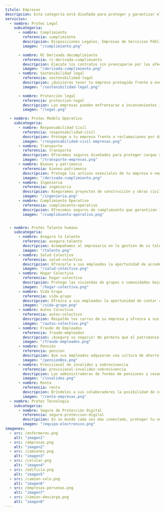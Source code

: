 ```yaml
---
titulo: Empresas
descripcion: Esta categoría está diseñada para proteger y garantizar el bienestar individual y familiar ante imprevistos que puedan afectar tu salud, seguridad o futuro financiero.
servicios:
  - nombre: Protec Legal
    subcategoria:
      - nombre: Cumplimiento
        referencia: cumplimiento
        descripcion: Disposiciones Legales, Empresas de Servicios Públicos Domiciliarios, Entidades Estatales, Entidades públicas con Régimen Privado de Contratación, Grandes Beneficiarios, Particulares, Caución Judicial
        imagen: "/cumplimiento.png"

      - nombre: RC Derivada decumplimiento
        referencia: rc-derivada-cumplimiento
        descripcion: Ejecute los contratos sin preocuparse por las afectaciones que puede generarles a ​terceros durante el proceso. En Protec Seguros lo respaldamos con nuestra experiencia.​​​
        imagen: "/derivada-cumplimiento.png"
      - nombre: Sostenibilidad legal
        referencia: sostenibilidad-legal
        descripcion: ¿Quisieras tener tu empresa protegida frente a eventuales riesgos en materia legal? Descubre cómo te podemos acompañar.
        imagen: "/sostenibilidad-legal.png"

      - nombre: Protección legal
        referencia: proteccion-legal
        descripcion: Las empresas pueden enfrentarse a inconvenientes jurídicos con clientes, empleados, proveedores o el Estado; en estos casos es importante contar con un acompañamiento especializado.​​​​​
        imagen: "/legal.png"

  - nombre: Protec Modelo Operativo
    subcategoria:
      - nombre: Responsabilidad Civil
        referencia: responsabilidad-civil
        descripcion: Protege a tu empresa frente a reclamaciones por daños a terceros. Nuestras pólizas de responsabilidad civil cubren incidentes que puedan afectar a personas o propiedades durante la operación de tu negocio, reduciendo riesgos financieros y legales.
        imagen: "/responsabilidad-civil-empresas.png"
      - nombre: Transporte
        referencia: transporte
        descripcion: Ofrecemos seguros diseñados para proteger cargas y mercancías en tránsito, ya sea por vía terrestre, marítima o aérea. Nuestro servicio garantiza la cobertura ante daños, pérdidas o robos, minimizando riesgos y asegurando que tu negocio siga operando sin interrupciones.
        imagen: "/transporte-empresas.png"
      - nombre: Bienes y patrimonio
        referencia: bienes-patrimonio
        descripcion: Protege los activos esenciales de tu empresa o negocio con nuestras pólizas personalizadas. Aseguramos tus instalaciones, equipos y propiedades ante riesgos como incendios, robos o desastres naturales, para que puedas enfocarte en crecer sin preocupaciones.
        imagen: "/derivada-cumplimiento.png"
      - nombre: Ingenieria
        referencia: ingenieria
        descripcion: Aseguramos proyectos de construcción y obras civiles en todas sus fases. Nuestras coberturas incluyen desde riesgos durante la construcción hasta equipos de maquinaria, garantizando la protección necesaria para evitar pérdidas económicas imprevistas.
        imagen: "/ingenieria.png"
      - nombre: Cumplimiento Operativo
        referencia: cumplimiento-operativo
        descripcion: Ofrecemos seguros de cumplimiento que garantizan la ejecución de contratos públicos y privados. Cubrimos posibles incumplimientos por parte de contratistas o proveedores, brindando tranquilidad tanto a las empresas contratantes como a las contratadas.
        imagen: "/cumplimiento-operativo.png"


  - nombre: Protec Talento humano
    subcategoria:
      - nombre: Asegura tu talento
        referencia: asegura-talento
        descripcion: Acompañamos al empresario en la gestión de su talento humano y le damos acceso a servicios que apalancan la productividad de su negocio y el bienestar de sus empleados.
        imagen: "/talento.png"
      - nombre: Salud Colectiva
        referencia: salud-colectiva
        descripcion: Ofrecerle a sus empleados la oportunidad de acceder a un seguro de salud complementario al Plan Obligatorio, es un beneficio más que puede incluir en su empresa, al darles la posibilidad ​de contar con servicios de alta calidad a un mejor precio.​
        imagen: "/salud-colectiva.png"
      - nombre: Hogar Colectiva
        referencia: hogar-colectiva
        descripcion: Protege las viviendas de grupos o comunidades bajo una misma póliza, brindando cobertura integral para inmuebles y bienes ante imprevistos como daños, robos o desastres, asegurando la tranquilidad de todos los miembros.
        imagen: "/hogar-colectiva.png"
      - nombre: Vida Grupo
        referencia: vida-grupo
        descripcion: Ofrezca a sus empleados la oportunidad de contar con un seguro de vida que les permita tener bienestar y tranquilidad.
        imagen: "/vida-grupo.png"
      - nombre: Autos Colectivo
        referencia: autos-colectivo
        descripcion: Respalde los carros de su empresa y ofrezca a sus empleados la oportunidad de contar con un seguro de autos de alta calidad que lo acompañe en sus recorridos.
        imagen: "/autos-colectiva.png"
      - nombre: Fraude de Empleados
        referencia: fraude-empleados
        descripcion: ¡Asegure su negocio! ​​No permita que el patrimonio de su empresa se vea afectado por acciones mal intencionadas de sus empleados. ​​​​​
        imagen: "/fraude-empleados.png"
      - nombre: Pensión
        referencia: pension
        descripcion: Que sus empleados adquieran una cultura de ahorro y aseguren los ingresos que complementarán su pensión, está en sus manos, gracias al Seguro de​ Pensión que ofrece Protec Seguros.
        imagen: "/pensionDos.png"
      - nombre: Previsional de invalidez y sobrevivencia
        referencia: previsional-invalidez-sobrevivencia
        descripcion: Las administradoras de fondos de pensiones y cesantías (AFP) requieren respaldo para financiar el pago de la pensión de un afiliado cuando muera o quede inválido.
        imagen: "/invalidez.png"
      - nombre: Renta
        referencia: renta
        descripcion: Bríndeles a sus colaboradores la posibilidad de contar con una suma de dinero mensual desde el momento en que se pensionen (de acuerdo con las condiciones que elijan o les apliquen) para que, pase lo que pase, siempre vivan con la certeza de bienestar para ellos y sus familias.​​
        imagen: "/renta-empresas.png"
  - nombre: Protec Tecnología
    subcategoria:
      - nombre: Seguro de Protección Digital
        referencia: seguro-proteccion-digital
        descripcion: En un mundo cada vez más conectado, proteger tu negocio de acciones maliciosas de ciberdelincuentes es fundamental para que no ponga en riesgo su patrimonio y sus actividades se lleven a cabo de manera segura.
        imagen: "/equipo-electronico.png"
imagenes:
  - src: /enfermeros.png
    alt: "imagen1"
  - src: /empresas.png
    alt: "imagen2"
  - src: /camiones.png
    alt: "imagen3"
  - src: /celular.png
    alt: "imagen4"
  - src: /edificio.png
    alt: "imagen5"
  - src: /camion-solo.png
    alt: "imagen6"
  - src: /empresas-personas.png
    alt: "imagen7"
  - src: /camion-descarga.png
    alt: "imagen8"
---
```

